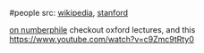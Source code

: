 #people 
src: [wikipedia](https://en.wikipedia.org/wiki/Tadashi_Tokieda), [stanford](https://profiles.stanford.edu/tadashi-tokieda) 

[on numberphile](https://www.youtube.com/playlist?list=PLt5AfwLFPxWI9eDSJREzp1wvOJsjt23H_) 
checkout oxford lectures, and this https://www.youtube.com/watch?v=c9Zmc9tRty0